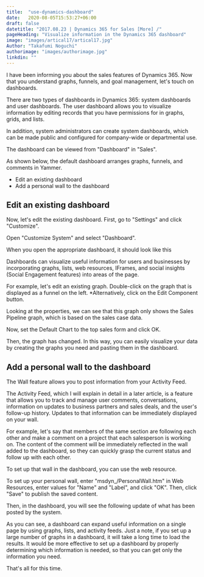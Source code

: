 ```yaml
---
title:  "use-dynamics-dashboard"
date:   2020-08-05T15:53:27+06:00
draft: false
datetitle: "2017.08.23 | Dynamics 365 for Sales [More] /"
pageHeading: "Visualize information in the Dynamics 365 dashboard"
image: "images/artical17/artical17.jpg"
Author: "Takafumi Noguchi"
authorimage: "images/authorimage.jpg"
linkdin: ""
---
```

<!-- Intro  -->
I have been informing you about the sales features of Dynamics 365. Now that you understand graphs, funnels, and goal management, let's touch on dashboards. 

There are two types of dashboards in Dynamics 365: system dashboards and user dashboards. The user dashboard allows you to visualize information by editing records that you have permissions for in graphs, grids, and lists.

In addition, system administrators can create system dashboards, which can be made public and configured for company-wide or departmental use.

The dashboard can be viewed from "Dashboard" in "Sales". 
<!-- Image= dashboard1.jpg -->

As shown below, the default dashboard arranges graphs, funnels, and comments in Yammer. 
<!-- Image= dashboard2.jpg -->

<!-- Table Of Content -->
* Edit an existing dashboard 
* Add a personal wall to the dashboard 

## Edit an existing dashboard 
Now, let's edit the existing dashboard. First, go to "Settings" and click "Customize". 
<!-- Image= dashboard3.jpg -->

Open "Customize System" and select "Dashboard".
<!-- Image= dashboard4.jpg -->

When you open the appropriate dashboard, it should look like this 
<!-- Image= dashboard5.jpg -->

Dashboards can visualize useful information for users and businesses by incorporating graphs, lists, web resources, IFrames, and social insights (Social Engagement features) into areas of the page. 
<!-- Image= dashboard6.jpg -->

For example, let's edit an existing graph. Double-click on the graph that is displayed as a funnel on the left. 
*Alternatively, click on the Edit Component button. 
<!-- Image= dashboard7.jpg -->

Looking at the properties, we can see that this graph only shows the Sales Pipeline graph, which is based on the sales case data. 
<!-- Image= dashboard8.jpg -->

Now, set the Default Chart to the top sales form and click OK. 
<!-- Image= dashboard9.jpg -->

Then, the graph has changed. In this way, you can easily visualize your data by creating the graphs you need and pasting them in the dashboard. 
<!-- Image= dashboard10.jpg -->

## Add a personal wall to the dashboard 
The Wall feature allows you to post information from your Activity Feed.

The Activity Feed, which I will explain in detail in a later article, is a feature that allows you to track and manage user comments, conversations, information on updates to business partners and sales deals, and the user's follow-up history. Updates to that information can be immediately displayed on your wall. 

For example, let's say that members of the same section are following each other and make a comment on a project that each salesperson is working on. The content of the comment will be immediately reflected in the wall added to the dashboard, so they can quickly grasp the current status and follow up with each other. 

To set up that wall in the dashboard, you can use the web resource. 
<!-- Image= dashboard11.jpg -->

To set up your personal wall, enter "msdyn_/PersonalWall.htm" in Web Resources, enter values for "Name" and "Label", and click "OK". Then, click "Save" to publish the saved content. 
<!-- Image= dashboard12.jpg -->

Then, in the dashboard, you will see the following update of what has been posted by the system. 
<!-- Image= dashboard13.jpg -->

As you can see, a dashboard can expand useful information on a single page by using graphs, lists, and activity feeds. Just a note, if you set up a large number of graphs in a dashboard, it will take a long time to load the results. It would be more effective to set up a dashboard by properly determining which information is needed, so that you can get only the information you need. 

That's all for this time. 